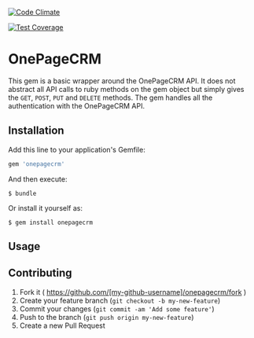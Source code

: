 [![Code Climate](https://codeclimate.com/github/peterOnePageCRM/onepagecrm-gem/badges/gpa.svg)](https://codeclimate.com/github/peterOnePageCRM/onepagecrm-gem)

[![Test Coverage](https://codeclimate.com/github/peterOnePageCRM/onepagecrm-gem/badges/coverage.svg)](https://codeclimate.com/github/peterOnePageCRM/onepagecrm-gem)

# OnePageCRM

This gem is a basic wrapper around the OnePageCRM API. 
It does not abstract all API calls to ruby methods on the gem object but simply gives the `GET`, `POST`, `PUT` and `DELETE` methods.
The gem handles all the authentication with the OnePageCRM API.

## Installation

Add this line to your application's Gemfile:

```ruby
gem 'onepagecrm'
```

And then execute:

    $ bundle

Or install it yourself as:

    $ gem install onepagecrm

## Usage



## Contributing

1. Fork it ( https://github.com/[my-github-username]/onepagecrm/fork )
2. Create your feature branch (`git checkout -b my-new-feature`)
3. Commit your changes (`git commit -am 'Add some feature'`)
4. Push to the branch (`git push origin my-new-feature`)
5. Create a new Pull Request
